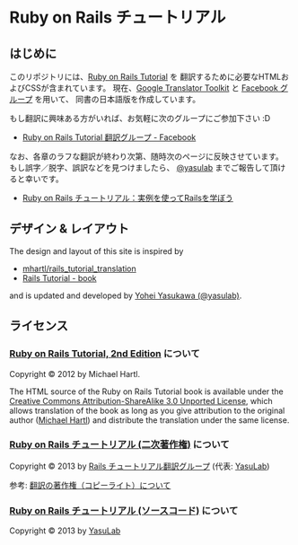 # Ruby on Rails チュートリアル

## はじめに

このリポジトリには、[Ruby on Rails Tutorial](http://railstutorial.org/) を
翻訳するために必要なHTMLおよびCSSが含まれています。
現在、[Google Translator Toolkit](http://translate.google.com/toolkit/) と
[Facebook グループ](https://www.facebook.com/groups/japanese.railstutorial.org/) を用いて、
同書の日本語版を作成しています。

もし翻訳に興味ある方がいれば、お気軽に次のグループにご参加下さい :D

- [Ruby on Rails Tutorial 翻訳グループ - Facebook](https://www.facebook.com/groups/japanese.railstutorial.org/)

なお、各章のラフな翻訳が終わり次第、随時次のページに反映させています。
もし誤字／脱字、誤訳などを見つけましたら、
[@yasulab](http://twitter.com/yasulab) までご報告して頂けると幸いです。

- [Ruby on Rails チュートリアル：実例を使ってRailsを学ぼう](http://railstutorial.jp/)

## デザイン & レイアウト

The design and layout of this site is inspired by 

- [mhartl/rails_tutorial_translation](https://github.com/mhartl/rails_tutorial_translation)
- [Rails Tutorial - book](http://ruby.railstutorial.org/ruby-on-rails-tutorial-book)

and is updated and developed by [Yohei Yasukawa (@yasulab)](http://twitter.com/yasulab).

## ライセンス

### [Ruby on Rails Tutorial, 2nd Edition](http://ruby.railstutorial.org/) について

Copyright &copy; 2012 by Michael Hartl.

The HTML source of the Ruby on Rails Tutorial book is available under the [Creative Commons Attribution-ShareAlike 3.0 Unported License](http://creativecommons.org/licenses/by-sa/3.0/), which allows translation of the book as long as you give attribution to the original author ([Michael Hartl](http://michaelhartl.com/)) and distribute the translation under the same license.

### [Ruby on Rails チュートリアル (二次著作権)](http://railstutorial.jp/) について

Copyright &copy; 2013 by [Rails チュートリアル翻訳グループ](https://www.facebook.com/groups/japanese.railstutorial.org/) (代表: [YasuLab](http://yasulab.jp/))

参考: [翻訳の著作権（コピーライト）について](http://www.di-max.jp/information/copyright.htm)

### [Ruby on Rails チュートリアル (ソースコード)](http://github.com/yasulab/railstutorial.jp) について

Copyright &copy; 2013 by [YasuLab](http://yasulab.jp/)

